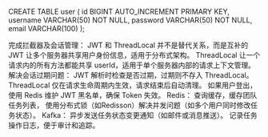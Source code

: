 CREATE TABLE user (
    id BIGINT AUTO_INCREMENT PRIMARY KEY,
    username VARCHAR(50) NOT NULL,
    password VARCHAR(50) NOT NULL,
    email VARCHAR(100)
);

完成拦截器及会话管理：
    JWT 和 ThreadLocal 并不是替代关系，而是互补的
    JWT 让多个服务器共享用户身份信息，适用于分布式架构。
    ThreadLocal 让一个请求内的所有方法都能共享 userId，适用于单个服务器内部的请求上下文管理。
    解决会话过期问题：
    JWT 解析时检查是否过期，过期则不存入 ThreadLocal。
    ThreadLocal 仅在请求生命周期内生效，请求结束后自动清理。
    如果用户登出，使用 Redis 维护 JWT 黑名单，确保 Token 失效。
Redis：
    查询缓存，缓存团队任务列表，
    使用分布式锁（如Redisson）解决并发问题（如多个用户同时修改任务状态）。
Kafka： 
    异步发送任务状态变更通知（如邮件或消息推送）。 
    记录任务操作日志，便于审计和追踪。
